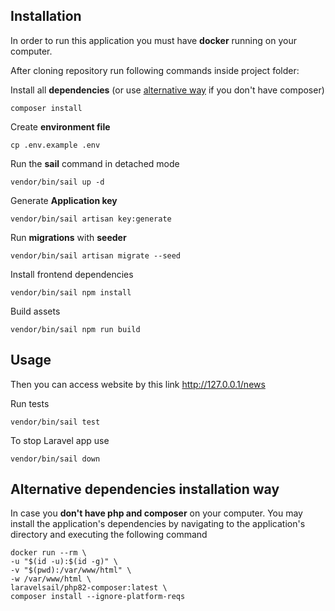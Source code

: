 ## Installation

In order to run this application you must have **docker** running on your computer.

After cloning repository run following commands inside project folder:

Install all **dependencies** (or use [alternative way](#alternative-dependencies-installation-way) if you don't have composer)
```
composer install
```
Create **environment file**
```
cp .env.example .env
```
Run the **sail** command in detached mode
```
vendor/bin/sail up -d
```
Generate **Application key**
```
vendor/bin/sail artisan key:generate
```
Run **migrations** with **seeder**
```
vendor/bin/sail artisan migrate --seed
```
Install frontend dependencies
```
vendor/bin/sail npm install
```
Build assets
```
vendor/bin/sail npm run build
```


## Usage
Then you can access website by this link http://127.0.0.1/news

Run tests
```
vendor/bin/sail test
```

To stop Laravel app use
```
vendor/bin/sail down
```

## Alternative dependencies installation way
In case you **don't have php and composer** on your computer.
You may install the application's dependencies by navigating
to the application's directory and executing the following command
```
docker run --rm \
-u "$(id -u):$(id -g)" \
-v "$(pwd):/var/www/html" \
-w /var/www/html \
laravelsail/php82-composer:latest \
composer install --ignore-platform-reqs
```

